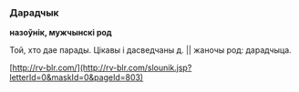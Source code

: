 ### Дарадчык
**назоўнік, мужчынскі род**

Той, хто дае парады. Цікавы і дасведчаны д. || жаночы род: дарадчыца.

<a rel="author">[http://rv-blr.com/](http://rv-blr.com/slounik.jsp?letterId=0&maskId=0&pageId=803)</a>
